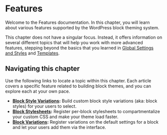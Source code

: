# Features

Welcome to the Features documentation. In this chapter, you will learn about various features supported by the WordPress block theming system.

This chapter does not have a singular focus. Instead, it offers information on several different topics that will help you work with more advanced features, stepping beyond the basics that you learned in [Global Settings and Styles](https://developer.wordpress.org/themes/global-settings-and-styles/) and [Templates](https://developer.wordpress.org/themes/templates/).

## Navigating this chapter

Use the following links to locate a topic within this chapter. Each article covers a specific feature related to building block themes, and you can explore each at your own pace.

*   [**Block Style Variations**](https://developer.wordpress.org/themes/features/block-style-variations/)**:** Build custom block style variations (aka: block styles) for your users to select.
*   [**Block Stylesheets**](https://developer.wordpress.org/themes/features/block-stylesheets/)**:** Register per-block stylesheets to compartmentalize your custom CSS and make your theme load faster.
*   [**Block Variations**](https://developer.wordpress.org/themes/features/block-variations/)**:** Register variations on the default settings for a block and let your users add them via the interface.